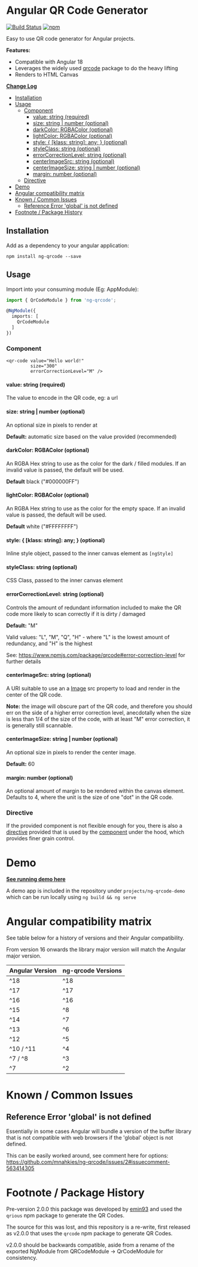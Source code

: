 # Angular QR Code Generator

[![Build Status](https://github.com/mnahkies/ng-qrcode/actions/workflows/ci.yml/badge.svg)](https://github.com/mnahkies/ng-qrcode/actions/workflows/ci.yml?query=branch%3Amaster)
[![npm](https://img.shields.io/npm/v/ng-qrcode.svg)](https://www.npmjs.com/package/ng-qrcode)

Easy to use QR code generator for Angular projects.

**Features:**
* Compatible with Angular 18
* Leverages the widely used [qrcode](https://www.npmjs.com/package/qrcode) 
  package to do the heavy lifting
* Renders to HTML Canvas

**[Change Log](CHANGES.md)**

<!-- toc -->

  - [Installation](#installation)
  - [Usage](#usage)
    - [Component](#component)
      - [value: string (required)](#value-string-required)
      - [size: string | number (optional)](#size-string--number-optional)
      - [darkColor: RGBAColor (optional)](#darkcolor-rgbacolor-optional)
      - [lightColor: RGBAColor (optional)](#lightcolor-rgbacolor-optional)
      - [style: { [klass: string]: any; } (optional)](#style--klass-string-any--optional)
      - [styleClass: string (optional)](#styleclass-string-optional)
      - [errorCorrectionLevel: string (optional)](#errorcorrectionlevel-string-optional)
      - [centerImageSrc: string (optional)](#centerimagesrc-string-optional)
      - [centerImageSize: string | number (optional)](#centerimagesize-string--number-optional)
      - [margin: number (optional)](#margin-number-optional)
    - [Directive](#directive)
- [Demo](#demo)
- [Angular compatibility matrix](#angular-compatibility-matrix)
- [Known / Common Issues](#known--common-issues)
  - [Reference Error 'global' is not defined](#reference-error-global-is-not-defined)
- [Footnote / Package History](#footnote--package-history)

<!-- tocstop -->

## Installation
Add as a dependency to your angular application:

    npm install ng-qrcode --save

## Usage
Import into your consuming module (Eg: AppModule):

```typescript
import { QrCodeModule } from 'ng-qrcode';

@NgModule({
  imports: [
    QrCodeModule
  ]
})
```

### Component
```angular17html
<qr-code value="Hello world!" 
         size="300" 
         errorCorrectionLevel="M" />
``` 

#### value: string (required)  
The value to encode in the QR code, eg: a url

#### size: string | number (optional)
An optional size in pixels to render at

**Default:** automatic size based on the value provided (recommended)

#### darkColor: RGBAColor (optional)
An RGBA Hex string to use as the color for the dark / filled modules.
If an invalid value is passed, the default will be used.

**Default** black ("#000000FF")

#### lightColor: RGBAColor (optional)
An RGBA Hex string to use as the color for the empty space.
If an invalid value is passed, the default will be used.

**Default** white ("#FFFFFFFF")

#### style: { [klass: string]: any; } (optional)
Inline style object, passed to the inner canvas element as `[ngStyle]`

#### styleClass: string (optional)
CSS Class, passed to the inner canvas element

#### errorCorrectionLevel: string (optional)
Controls the amount of redundant information included to make the QR code 
more likely to scan correctly if it is dirty / damaged

**Default:** "M"

Valid values: "L", "M", "Q", "H" - where "L" is the lowest 
amount of redundancy, and "H" is the highest

See: https://www.npmjs.com/package/qrcode#error-correction-level for further details

#### centerImageSrc: string (optional)
A URI suitable to use an a [Image](https://developer.mozilla.org/en-US/docs/Web/API/HTMLImageElement/Image) src
property to load and render in the center of the QR code.

**Note:** the image will obscure part of the QR code, and therefore you should err on
the side of a higher error correction level, anecdotally when the size is less than 1/4
of the size of the code, with at least "M" error correction, it is generally still scannable.

#### centerImageSize: string | number (optional)
An optional size in pixels to render the center image.

**Default:** 60

#### margin: number (optional)
An optional amount of margin to be rendered within the canvas element. Defaults to 4,
where the unit is the size of one "dot" in the QR code.

### Directive
If the provided component is not flexible enough for you, there is also a [directive](projects/ng-qrcode/src/lib/qr-code.directive.ts)
provided that is used by the [component](projects/ng-qrcode/src/lib/qr-code.component.ts) under the hood, which provides finer 
grain control.

# Demo
**[See running demo here](https://mnahkies.github.io/ng-qrcode/)**  

A demo app is included in the repository under `projects/ng-qrcode-demo` which can be 
run locally using `ng build && ng serve`

# Angular compatibility matrix
See table below for a history of versions and their Angular compatibility.

From version 16 onwards the library major version will match the Angular 
major version.

| Angular Version | ng-qrcode Versions |
|-----------------|--------------------|
| ^18             | ^18                |
| ^17             | ^17                |
| ^16             | ^16                |
| ^15             | ^8                 |
| ^14             | ^7                 |
| ^13             | ^6                 |
| ^12             | ^5                 |
| ^10 / ^11       | ^4                 |
| ^7 / ^8         | ^3                 |
| ^7              | ^2                 |


# Known / Common Issues

## Reference Error 'global' is not defined
Essentially in some cases Angular will bundle a version of the buffer library that is not
compatible with web browsers if the 'global' object is not defined.

This can be easily worked around, see comment here for options:
https://github.com/mnahkies/ng-qrcode/issues/2#issuecomment-563414305

# Footnote / Package History

Pre-version 2.0.0 this package was developed by [emin93](https://github.com/emin93) and used the `qrious`
npm package to generate the QR Codes.

The source for this was lost, and this repository is a re-write, first released 
as v2.0.0 that uses the `qrcode` npm package to generate QR Codes.

v2.0.0 should be backwards compatible, aside from a rename of the exported NgModule from 
QRCodeModule -> QrCodeModule for consistency.
